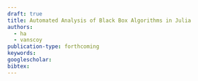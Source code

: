 ```yaml
---
draft: true
title: Automated Analysis of Black Box Algorithms in Julia
authors:
  - ha
  - vanscoy
publication-type: forthcoming
keywords:
googlescholar: 
bibtex: 
---
```

